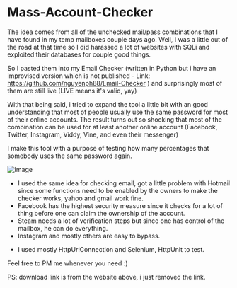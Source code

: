 Mass-Account-Checker
====================

The idea comes from all of the unchecked mail/pass combinations that I have found in my temp mailboxes couple days ago. Well, I was a little out of the road at that time so I did harassed a lot of websites with SQLi and exploited their databases for couple good things.

So I pasted them into my Email Checker (written in Python but i have an improvised version which is not published - Link: https://github.com/nguyenph88/Email-Checker ) and surprisingly most of them are still live (LIVE means it's valid, yay)

With that being said, i tried to expand the tool a little bit with an good understanding that most of people usually use the same password for most of their online accounts. The result turns out so shocking that most of the combination can be used for at least another online account (Facebook, Twitter, Instagram, Viddy, Vine, and even their messenger)

I make this tool with a purpose of testing how many percentages that somebody uses the same password again.

![Image](http://4.bp.blogspot.com/-7wnnp2fbrJU/U8DP5hPtiuI/AAAAAAAAAFM/rKKWanXaFY0/s1600/MassAccountChecker.png?raw=true)


- I used the same idea for checking email, got a little problem with Hotmail since some functions need to be enabled by the owners to make the checker works, yahoo and gmail work fine.
- Facebook has the highest security measure since it checks for a lot of thing before one can claim the ownership of the account.
- Steam needs a lot of verification steps but since one has control of the mailbox, he can do everything.
- Instagram and mostly others are easy to bypass.
* I used mostly HttpUrlConnection and Selenium, HttpUnit to test.

Feel free to PM me whenever you need :) 

PS: download link is from the website above, i just removed the link.
